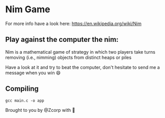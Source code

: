 # Nim Game
For more info have a look here: https://en.wikipedia.org/wiki/Nim

## Play against the computer the nim:
Nim is a mathematical game of strategy in which two players take turns removing (i.e., nimming) objects from distinct heaps or piles

Have a look at it and try to beat the computer, don't hesitate to send me a message when you win 😄

## Compiling
``` gcc main.c -o app ```


Brought to you by @Zcorp with 🖤
